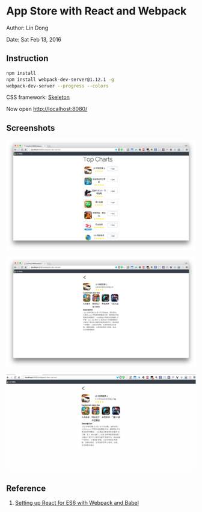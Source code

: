 # App Store with React and Webpack

Author: Lin Dong

Date: Sat Feb 13, 2016

## Instruction

```bash
npm install
npm install webpack-dev-server@1.12.1 -g
webpack-dev-server --progress --colors
```

CSS framework: [Skeleton](http://getskeleton.com/)

Now open [http://localhost:8080/](http://localhost:8080/)

## Screenshots
![](./screenshots/react_app_store_topcharts.png)

![](./screenshots/react_app_store_detail.png)

![](./screenshots/react_app_store.gif)

## Reference

1. [Setting up React for ES6 with Webpack and Babel](https://www.twilio.com/blog/2015/08/setting-up-react-for-es6-with-webpack-and-babel-2.html)
